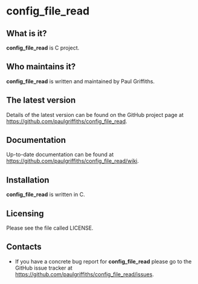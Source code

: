config_file_read
================

What is it?
-----------

**config_file_read** is C project.

Who maintains it?
-----------------
**config_file_read** is written and maintained by Paul Griffiths.

The latest version
------------------
Details of the latest version can be found on the GitHub project page at
<https://github.com/paulgriffiths/config_file_read>.

Documentation
-------------
Up-to-date documentation can be found at
<https://github.com/paulgriffiths/config_file_read/wiki>.

Installation
------------
**config_file_read** is written in C.

Licensing
---------
Please see the file called LICENSE.

Contacts
--------
* If you have a concrete bug report for **config_file_read** please go to the GitHub
issue tracker at <https://github.com/paulgriffiths/config_file_read/issues>.
